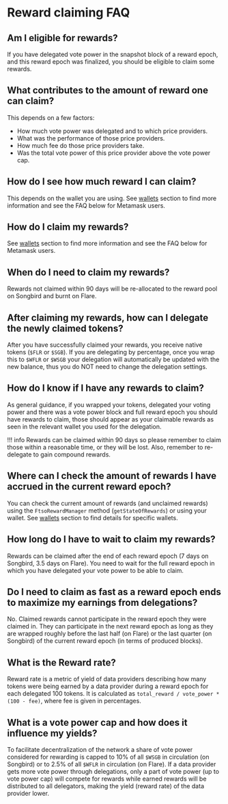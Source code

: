 # Reward claiming FAQ

## Am I eligible for rewards?

If you have delegated vote power in the snapshot block of a reward epoch, and this reward epoch was finalized, you should be eligible to claim some rewards.

## What contributes to the amount of reward one can claim?

This depends on a few factors:

* How much vote power was delegated and to which price providers.
* What was the performance of those price providers.
* How much fee do those price providers take.
* Was the total vote power of this price provider above the vote power cap.

## How do I see how much reward I can claim?

This depends on the wallet you are using. See [wallets](../../user/wallets/index.md) section to find more information and see the FAQ below for Metamask users.

## How do I claim my rewards?

See [wallets](../../user/wallets/index.md) section to find more information and see the FAQ below for Metamask users.

## When do I need to claim my rewards?

Rewards not claimed within 90 days will be re-allocated to the reward pool on Songbird and burnt on Flare.

## After claiming my rewards, how can I delegate the newly claimed tokens?

After you have successfully claimed your rewards, you receive native tokens (`$FLR` or `$SGB`).
If you are delegating by percentage, once you wrap this to `$WFLR` or `$WSGB` your delegation will automatically be updated with the new balance, thus you do NOT need to change the delegation settings.

## How do I know if I have any rewards to claim?

As general guidance, if you wrapped your tokens, delegated your voting power and there was a vote power block and full reward epoch you should have rewards to claim, those should appear as your claimable rewards as seen in the relevant wallet you used for the delegation.

!!! info
    Rewards can be claimed within 90 days so please remember to claim those within a reasonable time, or they will be lost.
    Also, remember to re-delegate to gain compound rewards.

## Where can I check the amount of rewards I have accrued in the current reward epoch?

You can check the current amount of rewards (and unclaimed rewards) using the `FtsoRewardManager` method (`getStateOfRewards`) or using your wallet.
See [wallets](../../user/wallets/index.md) section to find details for specific wallets.

## How long do I have to wait to claim my rewards?

Rewards can be claimed after the end of each reward epoch (7 days on Songbird, 3.5 days on Flare).
You need to wait for the full reward epoch in which you have delegated your vote power to be able to claim.

## Do I need to claim as fast as a reward epoch ends to maximize my earnings from delegations?

No. Claimed rewards cannot participate in the reward epoch they were claimed in.
They can participate in the next reward epoch as long as they are wrapped roughly before the last half (on Flare) or the last quarter (on Songbird) of the current reward epoch (in terms of produced blocks).

## What is the Reward rate?

Reward rate is a metric of yield of data providers describing how many tokens were being earned by a data provider during a reward epoch for each delegated 100 tokens.
It is calculated as `total_reward / vote_power * (100 - fee)`, where fee is given in percentages.

## What is a vote power cap and how does it influence my yields?

To facilitate decentralization of the network a share of vote power considered for rewarding is capped to 10% of all `$WSGB` in circulation (on Songbird) or to 2.5% of all `$WFLR` in circulation (on Flare).
If a data provider gets more vote power through delegations, only a part of vote power (up to vote power cap) will compete for rewards while earned rewards will be distributed to all delegators, making the yield (reward rate) of the data provider lower.
